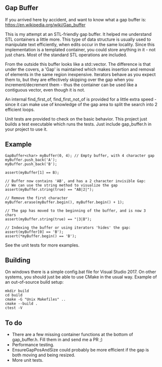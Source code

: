 ## Gap Buffer
If you arrived here by accident, and want to know what a gap buffer is:
https://en.wikipedia.org/wiki/Gap_buffer

This is my attempt at an STL-friendly gap buffer.  It helped me understand STL containers a little more.
This type of data structure is usually used to manipulate text efficiently, when edits occur in the same locality.
Since this implementation is a templated container, you could store anything in it - not just chars.
Most of the standard STL operations are included.  

From the outside this buffer looks like a std::vector.  The difference is that under the covers, a 'Gap' is maintained which makes insertion and removal of elements in the same
region inexpensive.  Iterators behave as you expect them to, but they are effectively skipping over the gap when you increment/decrement them - 
thus the container can be used like a contiguous vector, even though it is not.

An internal find_first_of, find_first_not_of is provided for a little extra speed - since it can make use of knowledge of the gap area
to split the search into 2 efficient loops.

Unit tests are provided to check on the basic behavior.  This project just builds a test executable which runs the tests.  Just include
gap_buffer.h in your project to use it.

## Example
```
GapBuffer<char> myBuffer(0, 4); // Empty buffer, with 4 character gap
myBuffer.push_back('A');
myBuffer.push_back('B');

assert(myBuffer[1] == B);

// Buffer now contains 'AB', and has a 2 character invisible Gap:
// We can use the string method to visualize the gap
assert(myBuffer.string(true) == "AB|2|");

// Remove the first character
myBuffer.erase(myBuffer.begin(), myBuffer.begin() + 1);

// The gap has moved to the beginning of the buffer, and is now 3 chars
assert(myBuffer.string(true) == "|3|B");

// Indexing the buffer or using iterators 'hides' the gap:
assert(myBuffer[0] == 'B');
assert(*myBuffer.begin() == 'B');
```
See the unit tests for more examples.

## Building
On windows there is a simple config.bat file for Visual Studio 2017.  On other systems, you should just be able to use CMake 
in the usual way.  Example of an out-of-source build setup:
```
mkdir build
cd build
cmake -G "Unix Makefiles" ..
cmake --build .
ctest -V
```

## To do
- There are a few missing container functions at the bottom of gap_buffer.h.  Fill them in and send me a PR ;)
- Performance testing.
- EnsureGapPosAndSize could probably be more efficient if the gap is both moving and being resized.
- More unit tests.

